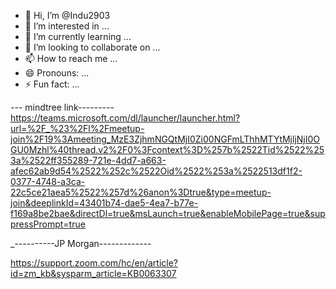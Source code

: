 - 👋 Hi, I’m @Indu2903
- 👀 I’m interested in ...
- 🌱 I’m currently learning ...
- 💞️ I’m looking to collaborate on ...
- 📫 How to reach me ...
- 😄 Pronouns: ...
- ⚡ Fun fact: ...

<!---
Indu2903/Indu2903 is a ✨ special ✨ repository because its `README.md` (this file) appears on your GitHub profile.
You can click the Preview link to take a look at your changes.
--->
--- mindtree link---------
https://teams.microsoft.com/dl/launcher/launcher.html?url=%2F_%23%2Fl%2Fmeetup-join%2F19%3Ameeting_MzE3ZjhmNGQtMjI0Zi00NGFmLThhMTYtMjljNjI0OGU0Mzhl%40thread.v2%2F0%3Fcontext%3D%257b%2522Tid%2522%253a%2522ff355289-721e-4dd7-a663-afec62ab9d54%2522%252c%2522Oid%2522%253a%2522513df1f2-0377-4748-a3ca-22c5ce21aea5%2522%257d%26anon%3Dtrue&type=meetup-join&deeplinkId=43401b74-dae5-4ea7-b77e-f169a8be2bae&directDl=true&msLaunch=true&enableMobilePage=true&suppressPrompt=true


_----------JP Morgan-------------

https://support.zoom.com/hc/en/article?id=zm_kb&sysparm_article=KB0063307

